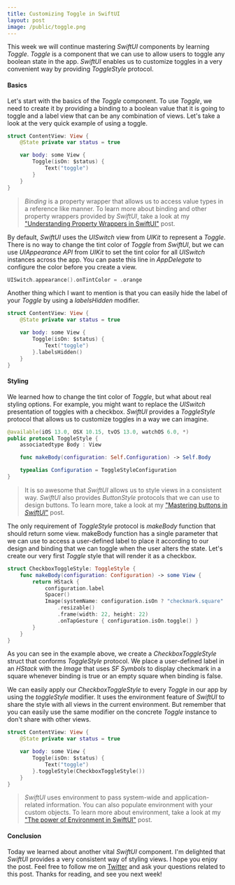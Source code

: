 ```yaml
---
title: Customizing Toggle in SwiftUI
layout: post
image: /public/toggle.png
---
```


This week we will continue mastering *SwiftUI* components by learning *Toggle*. *Toggle* is a component that we can use to allow users to toggle any boolean state in the app. *SwiftUI* enables us to customize toggles in a very convenient way by providing *ToggleStyle* protocol.

#### Basics
Let's start with the basics of the *Toggle* component. To use *Toggle*, we need to create it by providing a binding to a boolean value that it is going to toggle and a label view that can be any combination of views. Let's take a look at the very quick example of using a toggle.

```swift
struct ContentView: View {
    @State private var status = true

    var body: some View {
        Toggle(isOn: $status) {
            Text("toggle")
        }
    }
}
```

> *Binding* is a property wrapper that allows us to access value types in a reference like manner. To learn more about binding and other property wrappers provided by *SwiftUI*, take a look at my ["Understanding Property Wrappers in SwiftUI"](/2019/06/12/understanding-property-wrappers-in-swiftui/) post.

By default, *SwiftUI* uses the *UISwitch* view from *UIKit* to represent a *Toggle*. There is no way to change the tint color of *Toggle* from *SwiftUI*, but we can use *UIAppearance API* from *UIKit* to set the tint color for all *UISwitch* instances across the app. You can paste this line in *AppDelegate* to configure the color before you create a view.

```swift
UISwitch.appearance().onTintColor = .orange
```

Another thing which I want to mention is that you can easily hide the label of your *Toggle* by using a *labelsHidden* modifier.

```swift
struct ContentView: View {
    @State private var status = true

    var body: some View {
        Toggle(isOn: $status) {
            Text("toggle")
        }.labelsHidden()
    }
}
```

#### Styling
We learned how to change the tint color of *Toggle*, but what about real styling options. For example, you might want to replace the *UISwitch* presentation of toggles with a checkbox. *SwiftUI* provides a *ToggleStyle* protocol that allows us to customize toggles in a way we can imagine. 

```swift
@available(iOS 13.0, OSX 10.15, tvOS 13.0, watchOS 6.0, *)
public protocol ToggleStyle {
    associatedtype Body : View

    func makeBody(configuration: Self.Configuration) -> Self.Body

    typealias Configuration = ToggleStyleConfiguration
}
```

> It is so awesome that *SwiftUI* allows us to style views in a consistent way. *SwiftUI* also provides *ButtonStyle* protocols that we can use to design buttons. To learn more, take a look at my ["Mastering buttons in *SwiftUI*"](/2020/02/19/mastering-buttons-in-swiftui/) post.

The only requirement of *ToggleStyle* protocol is *makeBody* function that should return some view. makeBody function has a single parameter that we can use to access a user-defined label to place it according to our design and binding that we can toggle when the user alters the state.
Let's create our very first *Toggle* style that will render it as a checkbox.

```swift
struct CheckboxToggleStyle: ToggleStyle {
    func makeBody(configuration: Configuration) -> some View {
        return HStack {
            configuration.label
            Spacer()
            Image(systemName: configuration.isOn ? "checkmark.square" : "square")
                .resizable()
                .frame(width: 22, height: 22)
                .onTapGesture { configuration.isOn.toggle() }
        }
    }
}
```

As you can see in the example above, we create a *CheckboxToggleStyle* struct that conforms *ToggleStyle* protocol. We place a user-defined label in an *HStack* with the *Image* that uses *SF Symbols* to display checkmark in a square whenever binding is true or an empty square when binding is false.

We can easily apply our *CheckboxToggleStyle* to every *Toggle* in our app by using the *toggleStyle* modifier. It uses the environment feature of *SwiftUI* to share the style with all views in the current environment. But remember that you can easily use the same modifier on the concrete *Toggle* instance to don't share with other views.

```swift
struct ContentView: View {
    @State private var status = true

    var body: some View {
        Toggle(isOn: $status) {
            Text("toggle")
        }.toggleStyle(CheckboxToggleStyle())
    }
}
```

> *SwiftUI* uses environment to pass system-wide and application-related information. You can also populate environment with your custom objects. To learn more about environment, take a look at my ["The power of Environment in SwiftUI"](/2019/08/21/the-power-of-environment-in-swiftui/) post.

#### Conclusion
Today we learned about another vital *SwiftUI* component. I'm delighted that *SwiftUI* provides a very consistent way of styling views. I hope you enjoy the post. Feel free to follow me on [Twitter](https://twitter.com/mecid) and ask your questions related to this post. Thanks for reading, and see you next week!
